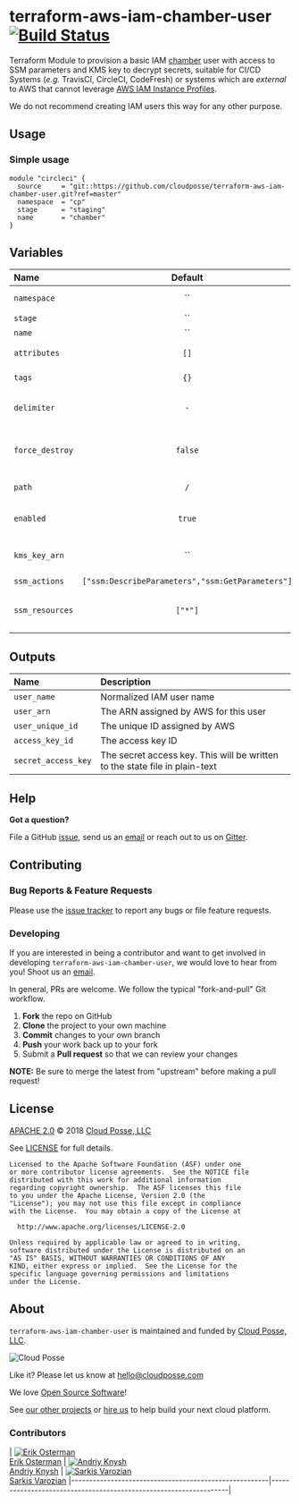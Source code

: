 # terraform-aws-iam-chamber-user [![Build Status](https://travis-ci.org/cloudposse/terraform-aws-iam-chamber-user.svg)](https://travis-ci.org/cloudposse/terraform-aws-iam-chamber-user)

Terraform Module to provision a basic IAM [chamber](https://github.com/segmentio/chamber) user with access to SSM parameters and KMS key to decrypt secrets, suitable for CI/CD Systems
(_e.g._ TravisCI, CircleCI, CodeFresh) or systems which are *external* to AWS that cannot leverage [AWS IAM Instance Profiles](http://docs.aws.amazon.com/IAM/latest/UserGuide/id_roles_use_switch-role-ec2_instance-profiles.html).

We do not recommend creating IAM users this way for any other purpose.

## Usage

### Simple usage

```hcl
module "circleci" {
  source     = "git::https://github.com/cloudposse/terraform-aws-iam-chamber-user.git?ref=master"
  namespace  = "cp"
  stage      = "staging"
  name       = "chamber"
}
```

## Variables

| Name            | Default | Description                                                                                 | Required |
|:----------------|:-------:|:--------------------------------------------------------------------------------------------|:--------:|
| `namespace`     |   ``    | Namespace (e.g. `cp` or `cloudposse`)                                                       |   Yes    |
| `stage`         |   ``    | Stage (e.g. `prod`, `dev`, `staging`)                                                       |   Yes    |
| `name`          |   ``    | Name  (e.g. `bastion` or `db`)                                                              |   Yes    |
| `attributes`    |  `[]`   | Additional attributes (e.g. `policy` or `role`)                                             |    No    |
| `tags`          |  `{}`   | Additional tags  (e.g. `map("BusinessUnit","XYZ")`                                          |    No    |
| `delimiter`     |   `-`   | Delimiter to be used between `name`, `namespace`, `stage`, `arguments`, etc.                |    No    |
| `force_destroy` | `false` | Destroy even if it has non-Terraform-managed IAM access keys, login profile or MFA devices. |    No    |
| `path`          |   `/`   | Path in which to create the user                                                            |    No    |
| `enabled`       | `true`  | Set to `false` to prevent the module from creating any resources                            |    No    |
| `kms_key_arn`   |   ``    | KMS key_arn used if Secure Strings are stored in Parameter Store to decrypt secrets.        |    No    |
| `ssm_actions`   |  `["ssm:DescribeParameters","ssm:GetParameters"]`   | Actions to allow in policy                       |    No    |
| `ssm_resources` |  `["*"]`   | Resources to apply actions specified in policy i.e. `["arn:aws:ssm:region:account-id:parameter/ci-*"]`  |    No    |

## Outputs

| Name                | Description                                                                 |
|:--------------------|:----------------------------------------------------------------------------|
| `user_name`         | Normalized IAM user name                                                    |
| `user_arn`          | The ARN assigned by AWS for this user                                       |
| `user_unique_id`    | The unique ID assigned by AWS                                               |
| `access_key_id`     | The access key ID                                                           |
| `secret_access_key` | The secret access key. This will be written to the state file in plain-text |

## Help

**Got a question?**

File a GitHub [issue](https://github.com/cloudposse/terraform-aws-iam-chamber-user/issues), send us an [email](mailto:hello@cloudposse.com) or reach out to us on [Gitter](https://gitter.im/cloudposse/).

## Contributing

### Bug Reports & Feature Requests

Please use the [issue tracker](https://github.com/cloudposse/terraform-aws-iam-chamber-user/issues) to report any bugs or file feature requests.

### Developing

If you are interested in being a contributor and want to get involved in developing `terraform-aws-iam-chamber-user`, we would love to hear from you! Shoot us an [email](mailto:hello@cloudposse.com).

In general, PRs are welcome. We follow the typical "fork-and-pull" Git workflow.

 1. **Fork** the repo on GitHub
 2. **Clone** the project to your own machine
 3. **Commit** changes to your own branch
 4. **Push** your work back up to your fork
 5. Submit a **Pull request** so that we can review your changes

**NOTE:** Be sure to merge the latest from "upstream" before making a pull request!

## License

[APACHE 2.0](LICENSE) © 2018 [Cloud Posse, LLC](https://cloudposse.com)

See [LICENSE](LICENSE) for full details.

    Licensed to the Apache Software Foundation (ASF) under one
    or more contributor license agreements.  See the NOTICE file
    distributed with this work for additional information
    regarding copyright ownership.  The ASF licenses this file
    to you under the Apache License, Version 2.0 (the
    "License"); you may not use this file except in compliance
    with the License.  You may obtain a copy of the License at

      http://www.apache.org/licenses/LICENSE-2.0

    Unless required by applicable law or agreed to in writing,
    software distributed under the License is distributed on an
    "AS IS" BASIS, WITHOUT WARRANTIES OR CONDITIONS OF ANY
    KIND, either express or implied.  See the License for the
    specific language governing permissions and limitations
    under the License.

## About

`terraform-aws-iam-chamber-user` is maintained and funded by [Cloud Posse, LLC][website].

![Cloud Posse](https://cloudposse.com/logo-300x69.png)

Like it? Please let us know at <hello@cloudposse.com>

We love [Open Source Software](https://github.com/cloudposse/)!

See [our other projects][community]
or [hire us][hire] to help build your next cloud platform.

  [website]: https://cloudposse.com/
  [community]: https://github.com/cloudposse/
  [hire]: https://cloudposse.com/contact/

### Contributors

| [![Erik Osterman][erik_img]][erik_web]<br/>[Erik Osterman][erik_web] | [![Andriy Knysh][andriy_img]][andriy_web]<br/>[Andriy Knysh][andriy_web] |  [![Sarkis Varozian][sarkis_img]][sarkis_web]<br/>[Sarkis Varozian][sarkis_web]
|-------------------------------------------------------|------------------------------------------------------------------|

  [erik_img]: http://s.gravatar.com/avatar/88c480d4f73b813904e00a5695a454cb?s=144
  [erik_web]: https://github.com/osterman/
  [andriy_img]: https://avatars0.githubusercontent.com/u/7356997?v=4&u=ed9ce1c9151d552d985bdf5546772e14ef7ab617&s=144
  [andriy_web]: https://github.com/aknysh/
  [sarkis_img]: https://avatars3.githubusercontent.com/u/42673?s=144&v=4
  [sarkis_web]: https://github.com/sarkis/